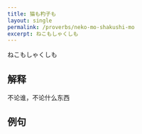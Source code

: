 ```yaml
---
title: 猫も杓子も
layout: single
permalink: /proverbs/neko-mo-shakushi-mo
excerpt: ねこもしゃくしも
---
```


ねこもしゃくしも

## 解释

不论谁，不论什么东西

## 例句

